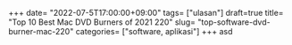 +++
date= "2022-07-5T17:00:00+09:00"
tags= ["ulasan"]
draft=true
title= "Top 10 Best Mac DVD Burners of 2021        220"
slug= "top-software-dvd-burner-mac-220"
categories= ["software, aplikasi"]
+++
asd
